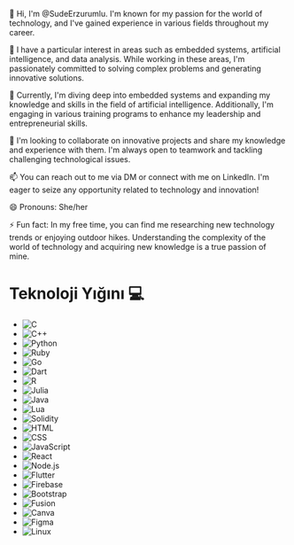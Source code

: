 👋 Hi, I'm @SudeErzurumlu. I'm known for my passion for the world of technology, and I've gained experience in various fields throughout my career.

👀 I have a particular interest in areas such as embedded systems, artificial intelligence, and data analysis. While working in these areas, I'm passionately committed to solving complex problems and generating innovative solutions.

🌱 Currently, I'm diving deep into embedded systems and expanding my knowledge and skills in the field of artificial intelligence. Additionally, I'm engaging in various training programs to enhance my leadership and entrepreneurial skills.

💞️ I'm looking to collaborate on innovative projects and share my knowledge and experience with them. I'm always open to teamwork and tackling challenging technological issues.

📫 You can reach out to me via DM or connect with me on LinkedIn. I'm eager to seize any opportunity related to technology and innovation!

😄 Pronouns: She/her

⚡ Fun fact: In my free time, you can find me researching new technology trends or enjoying outdoor hikes. Understanding the complexity of the world of technology and acquiring new knowledge is a true passion of mine.

# Teknoloji Yığını 💻
- ![C](https://img.shields.io/badge/-C-A8B9CC?style=flat&logo=c&logoColor=white)
- ![C++](https://img.shields.io/badge/-C++-00599C?style=flat&logo=c%2B%2B&logoColor=white)
- ![Python](https://img.shields.io/badge/-Python-3776AB?style=flat&logo=python&logoColor=white)
- ![Ruby](https://img.shields.io/badge/-Ruby-CC342D?style=flat&logo=ruby&logoColor=white)
- ![Go](https://img.shields.io/badge/-Go-00ADD8?style=flat&logo=go&logoColor=white)
- ![Dart](https://img.shields.io/badge/-Dart-0175C2?style=flat&logo=dart&logoColor=white)
- ![R](https://img.shields.io/badge/-R-276DC3?style=flat&logo=r&logoColor=white)
- ![Julia](https://img.shields.io/badge/-Julia-9558B2?style=flat&logo=julia&logoColor=white)
- ![Java](https://img.shields.io/badge/-Java-007396?style=flat&logo=java&logoColor=white)
- ![Lua](https://img.shields.io/badge/-Lua-2C2D72?style=flat&logo=lua&logoColor=white)
- ![Solidity](https://img.shields.io/badge/-Solidity-363636?style=flat&logo=solidity&logoColor=white)
- ![HTML](https://img.shields.io/badge/-HTML5-E34F26?style=flat&logo=html5&logoColor=white)
- ![CSS](https://img.shields.io/badge/-CSS3-1572B6?style=flat&logo=css3&logoColor=white)
- ![JavaScript](https://img.shields.io/badge/-JavaScript-F7DF1E?style=flat&logo=javascript&logoColor=black)
- ![React](https://img.shields.io/badge/-React-61DAFB?style=flat&logo=react&logoColor=black)
- ![Node.js](https://img.shields.io/badge/-Node.js-339933?style=flat&logo=node.js&logoColor=white)
- ![Flutter](https://img.shields.io/badge/-Flutter-02569B?style=flat&logo=flutter&logoColor=white)
- ![Firebase](https://img.shields.io/badge/-Firebase-FFCA28?style=flat&logo=firebase&logoColor=white)
- ![Bootstrap](https://img.shields.io/badge/-Bootstrap-563D7C?style=flat&logo=bootstrap&logoColor=white)
- ![Fusion](https://img.shields.io/badge/-Fusion-2D9CDB?style=flat&logo=fusion&logoColor=white)
- ![Canva](https://img.shields.io/badge/-Canva-00C4CC?style=flat&logo=canva&logoColor=white)
- ![Figma](https://img.shields.io/badge/-Figma-F24E1E?style=flat&logo=figma&logoColor=white)
- ![Linux](https://img.shields.io/badge/-Linux-FCC624?style=flat&logo=linux&logoColor=black)
